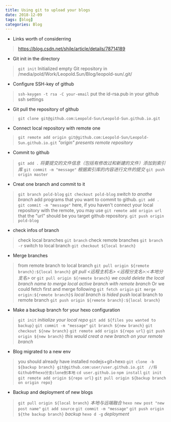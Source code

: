 ```yaml
---
title: Using git to upload your blogs
date: 2018-12-09
tags: [blog]
categories: Blog
---
```


- Links worth of considerring
> https://blog.csdn.net/shile/article/details/78714189

- Git init in the directory
> `git init`
> Initialized empty Git repository in /media/pold/Work/Leopold.Sun/Blog/leopold-sun/.git/

- Configure SSH-key of github
> `ssh-keygen -t rsa -C your-email`
> put the id-rsa.pub in your github ssh settings

- Git pull the repository of github
> `git clone git@github.com:Leopold-Sun/Leopold-Sun.github.io.git`
> 

<!-- more -->

- Connect local repository with remote one
> `git remote add origin git@github.com:Leopold-Sun/Leopold-Sun.github.io.git` *"origin" presents remote repository*

- Commit to github
> `git add .` *将要提交的文件信息（包括有修改过和新建的文件）添加到索引库*
> `git commit -m "message"` *根据索引库的内容进行文件的提交*
> `git push origin master`

- Creat one branch and commit to it
> `git branch pold-blog`
> `git checkout pold-blog` *switch to anothe branch*
> add programs that you want to commit to github.
> `git add .`
> `git commit -m "message"`
> here, if you haven't connect your local repository with the remote, you may use `git remote add origin url` that the "url" should be you target github repository.
> `git push origin pold-blog`

- check infos of branch
> check local branches
> `git branch`
> check remote branches
> `git branch -r`
> switch to local branch
> `git checkout ${local branch}`

- Merge branches
> from remote branch to local branch
> `git pull origin ${remote branch}:${local branch}` *git pull <远程主机名> <远程分支名>:<本地分支名>*
> or 
> `git pull origin ${remote branch}` *we could delete the local branch name to merge local active branch with remote branch*
> Or we could fetch first and merge following
> `git fetch origin`
> `git merge origin:${remote branch}$` *local branch is hided* 
> push local branch to remote branch
> `git push origin ${remote branch}:${local branch}`

- Make a backup branch for your hexo configuration
> `git init` *initialize your local repo*
> `git add ${files you wanted to backup}`
> `git commit -m "message"`
> `git branch ${new branch}`
> `git checkout ${new branch}`
> `git remote add origin ${repo url}`
> `git push origin ${new branch}` *this would creat a new branch on your remote branch*

- Blog migrated to a new env
> you should already have installed nodejs+git+hexo
> `git clone -b ${backup branch} git@github.com:user/user.github.io.git  //将Github中hexo分支clone到本地`
> `cd user.github.io`
> `npm install`
> `git init`
> `git remote add origin ${repo url}`
> `git pull origin ${backup branch on origin repo}`

- Backup and deployment of new blogs
> `git pull origin ${local branch}` *本地与远端融合*
> `hexo new post "new post name"` 
> `git add source`
> `git commit -m "message"`
> `git push origin ${the backup branch}` *backup*
> `hexo d -g` *deployment*
